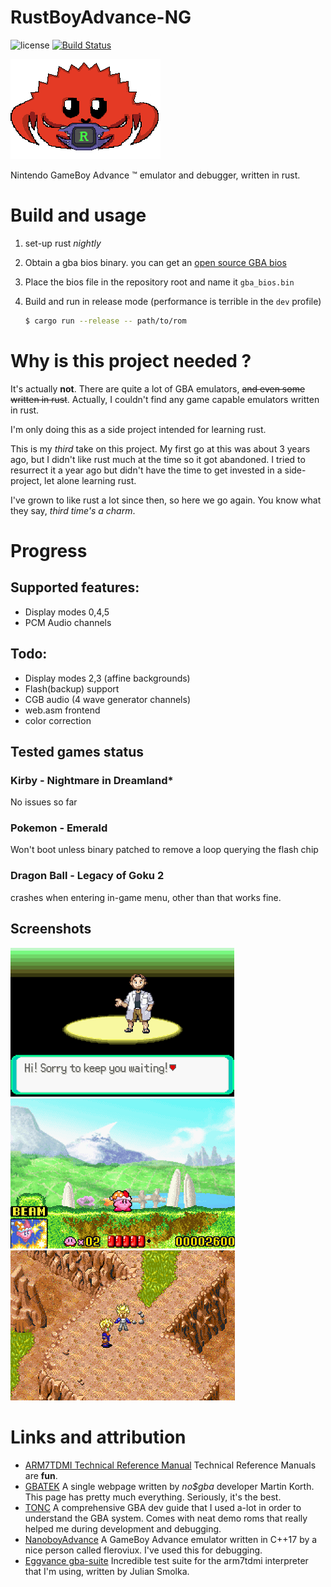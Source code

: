 # RustBoyAdvance-NG

![license](https://img.shields.io/github/license/michelhe/rustboyadvance-ng) [![Build Status](https://travis-ci.com/michelhe/rustboyadvance-ng.svg?branch=master)](https://travis-ci.com/michelhe/rustboyadvance-ng)

![icon ](assets/icon.png)

Nintendo GameBoy Advance ™ emulator and debugger, written in rust.

# Build and usage

1. set-up rust *nightly*
2. Obtain a gba bios binary. you can get an [open source GBA bios](https://github.com/Nebuleon/ReGBA/blob/master/bios/gba_bios.bin)
3. Place the bios file in the repository root and name it `gba_bios.bin`

4. Build and run in release mode (performance is terrible in the `dev` profile)
    ```bash
    $ cargo run --release -- path/to/rom
    ```

# Why is this project needed ?

It's actually **not**. There are quite a lot of GBA emulators, ~~and even some written in rust~~. Actually, I couldn't find any game capable emulators written in rust.

I'm only doing this as a side project intended for learning rust.

This is my *third* take on this project. My first go at this was about 3 years ago, but I didn't like rust much at the time so it got abandoned.
I tried to resurrect it a year ago but didn't have the time to get invested in a side-project, let alone learning rust.

I've grown to like rust a lot since then, so here we go again.
You know what they say, *third time's a charm*.

# Progress

## Supported features:
* Display modes 0,4,5
* PCM Audio channels

## Todo:
* Display modes 2,3 (affine backgrounds)
* Flash(backup) support
* CGB audio (4 wave generator channels)
* web.asm frontend
* color correction

## Tested games status

### Kirby - Nightmare in Dreamland*
No issues so far

### Pokemon - Emerald

Won't boot unless binary patched to remove a loop querying the flash chip

### Dragon Ball - Legacy of Goku 2
crashes when entering in-game menu, other than that works fine.

## Screenshots

![Pokemon Emerald](media/screenshot1.png) ![Kirby - Nightmare in Dreamland](media/screenshot2.png) ![Dragon Ball - Legacy of Goku 2](media/screenshot3.png)

# Links and attribution

- [ARM7TDMI Technical Reference Manual](http://infocenter.arm.com/help/topic/com.arm.doc.ddi0210c/DDI0210B.pdf)
    Technical Reference Manuals are **fun**.
- [GBATEK](http://problemkaputt.de/gbatek.htm)
    A single webpage written by *no$gba* developer Martin Korth.
    This page has pretty much everything. Seriously, it's the best.
- [TONC](https://www.coranac.com/tonc/text/)
    A comprehensive GBA dev guide that I used a-lot in order to understand the GBA system.
    Comes with neat demo roms that really helped me during development and debugging.
- [NanoboyAdvance](https://github.com/fleroviux/NanoboyAdvance)
    A GameBoy Advance emulator written in C++17 by a nice person called fleroviux.
    I've used this for debugging.
- [Eggvance gba-suite](https://github.com/jsmolka/gba-suite)
    Incredible test suite for the arm7tdmi interpreter that I'm using, written by Julian Smolka.
